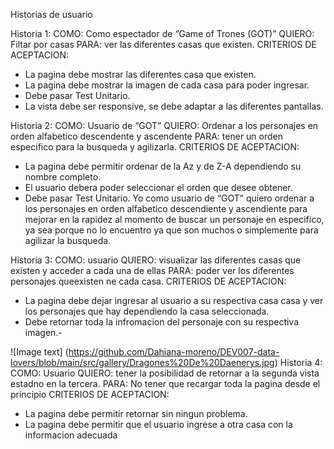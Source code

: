 Historias de usuario


Historia 1:
    COMO: Como espectador de “Game of Trones (GOT)”
    QUIERO: Filtar por casas
    PARA: ver las diferentes casas que existen.
    CRITERIOS DE ACEPTACION:
- La pagina debe mostrar las diferentes casa que existen.
- La pagina debe mostrar la imagen de cada casa para poder ingresar.
- Debe pasar Test Unitario.
- La vista debe ser responsive, se debe adaptar a las diferentes pantallas.

Historia 2: 
    COMO: Usuario de “GOT”
    QUIERO: Ordenar a los personajes en orden alfabetico descendente y ascendente
    PARA: tener un orden especifico para la busqueda y agilizarla.
    CRITERIOS DE ACEPTACION:
- La pagina debe permitir ordenar de la Az y de Z-A dependiendo su nombre completo.
- El usuario debera poder seleccionar el orden que desee obtener.
- Debe pasar Test Unitario. 
Yo como usuario de “GOT” quiero ordenar a los personajes en orden alfabetico descendiente y ascendiente para mejorar en la rapidez al momento de buscar un personaje en especifico, ya sea porque no lo encuentro ya que son muchos o simplemente para agilizar la busqueda.

Historia 3: 
    COMO: usuario
    QUIERO: visualizar las diferentes casas que existen y acceder a cada una de ellas
    PARA: poder ver los diferentes personajes queexisten ne cada casa.
    CRITERIOS DE ACEPTACION:
- La pagina debe dejar ingresar al usuario a su respectiva casa casa y ver los  personajes que hay dependiendo la casa seleccionada.
- Debe retornar toda la infromacion del personaje con su respectiva imagen.- 

![Image text] (https://github.com/Dahiana-moreno/DEV007-data-lovers/blob/main/src/gallery/Dragones%20De%20Daenerys.jpg)
Historia 4: 
    COMO: Usuario
    QUIERO: tener la posibilidad de retornar a la segunda vista estadno en la tercera.
    PARA: No tener que recargar toda la pagina desde el principio
    CRITERIOS DE ACEPTACION:
- La pagina debe permitir retornar sin ningun problema.
- La pagina debe permitir que el usuario ingrese a otra casa con la informacion adecuada 